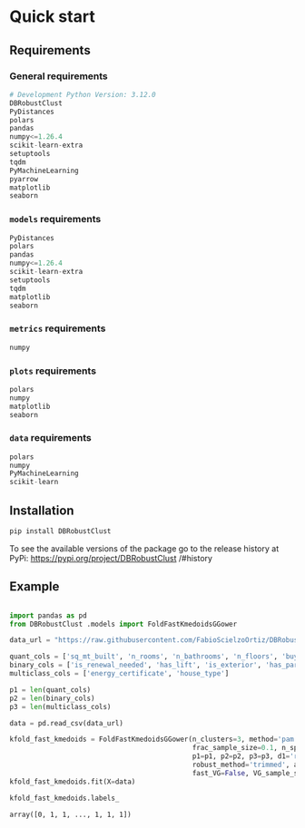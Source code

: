 # Quick start

## Requirements

### General requirements 

```python
# Development Python Version: 3.12.0
DBRobustClust 
PyDistances
polars
pandas
numpy<=1.26.4
scikit-learn-extra
setuptools
tqdm
PyMachineLearning
pyarrow
matplotlib
seaborn
```

### `models` requirements

```python
PyDistances
polars
pandas
numpy<=1.26.4
scikit-learn-extra
setuptools
tqdm
matplotlib
seaborn
```

### `metrics` requirements 

```python
numpy
```


### `plots` requirements

```python
polars 
numpy
matplotlib
seaborn
```

### `data` requirements

```python
polars
numpy
PyMachineLearning
scikit-learn
```


## Installation

```python
pip install DBRobustClust 
```

To see the available versions of the package go to the release history at PyPi: https://pypi.org/project/DBRobustClust /#history


## Example

```python

import pandas as pd
from DBRobustClust .models import FoldFastKmedoidsGGower

data_url = "https://raw.githubusercontent.com/FabioScielzoOrtiz/DBRobustClust -demo/refs/heads/main/data/madrid_houses_processed.csv"

quant_cols = ['sq_mt_built', 'n_rooms', 'n_bathrooms', 'n_floors', 'buy_price']
binary_cols = ['is_renewal_needed', 'has_lift', 'is_exterior', 'has_parking']
multiclass_cols = ['energy_certificate', 'house_type']

p1 = len(quant_cols)
p2 = len(binary_cols)
p3 = len(multiclass_cols)

data = pd.read_csv(data_url)

kfold_fast_kmedoids = FoldFastKmedoidsGGower(n_clusters=3, method='pam', init='heuristic', max_iter=100, random_state=123,
                                             frac_sample_size=0.1, n_splits=10, shuffle=True, kfold_random_state=123,
                                             p1=p1, p2=p2, p3=p3, d1='robust_mahalanobis', d2='jaccard', d3='hamming', 
                                             robust_method='trimmed', alpha=0.05, epsilon=0.05, n_iters=20,
                                             fast_VG=False, VG_sample_size=1000, VG_n_samples=5)
kfold_fast_kmedoids.fit(X=data) 

kfold_fast_kmedoids.labels_
```
```
array([0, 1, 1, ..., 1, 1, 1])
```



